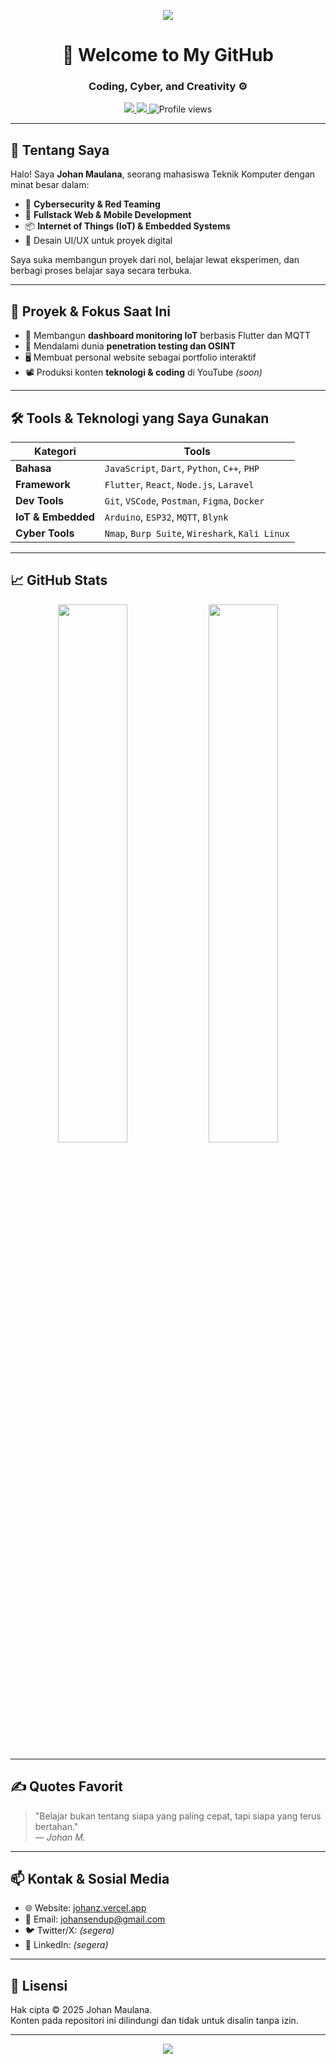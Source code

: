 <!-- Banner/Header -->
<p align="center">
  <img src="https://img.shields.io/badge/Hi,_I’m_Johan_Maulana!-Cybersecurity_&_Tech-blue?style=for-the-badge" />
</p>


<h1 align="center">👋 Welcome to My GitHub</h1>
<h3 align="center">Coding, Cyber, and Creativity ⚙️</h3>

<p align="center">
  <a href="https://hannz.my.id" target="_blank">
    <img src="https://img.shields.io/badge/Website-johanz.vercel.app-blue?style=flat-square&logo=vercel" />
  </a>
  <a href="mailto:johansendup@gmail.com">
    <img src="https://img.shields.io/badge/Email-johansendup@gmail.com-red?style=flat-square&logo=gmail" />
  </a>
  <img src="https://komarev.com/ghpvc/?username=johanmaulana&label=Profile+Views&color=0e75b6&style=flat-square" alt="Profile views" />
</p>

---

## 🧠 Tentang Saya

Halo! Saya **Johan Maulana**, seorang mahasiswa Teknik Komputer dengan minat besar dalam:

- 🔐 **Cybersecurity & Red Teaming**
- 🧰 **Fullstack Web & Mobile Development**
- 📦 **Internet of Things (IoT) & Embedded Systems**
- 🎨 Desain UI/UX untuk proyek digital

Saya suka membangun proyek dari nol, belajar lewat eksperimen, dan berbagi proses belajar saya secara terbuka.

---

## 🔭 Proyek & Fokus Saat Ini

- 🚀 Membangun **dashboard monitoring IoT** berbasis Flutter dan MQTT
- 🧠 Mendalami dunia **penetration testing dan OSINT**
- 🖥️ Membuat personal website sebagai portfolio interaktif
- 📽️ Produksi konten **teknologi & coding** di YouTube *(soon)*

---

## 🛠️ Tools & Teknologi yang Saya Gunakan

| Kategori | Tools |
|---------|-------|
| **Bahasa** | `JavaScript`, `Dart`, `Python`, `C++`, `PHP` |
| **Framework** | `Flutter`, `React`, `Node.js`, `Laravel` |
| **Dev Tools** | `Git`, `VSCode`, `Postman`, `Figma`, `Docker` |
| **IoT & Embedded** | `Arduino`, `ESP32`, `MQTT`, `Blynk` |
| **Cyber Tools** | `Nmap`, `Burp Suite`, `Wireshark`, `Kali Linux` |

---

## 📈 GitHub Stats

<p align="center">
  <img src="https://github-readme-stats.vercel.app/api?username=johanmaulana&show_icons=true&theme=radical&hide=prs" width="47%" />
  <img src="https://github-readme-streak-stats.herokuapp.com?user=johanmaulana&theme=radical" width="47%" />
</p>

---

## ✍️ Quotes Favorit

> "Belajar bukan tentang siapa yang paling cepat, tapi siapa yang terus bertahan."  
> — *Johan M.*

---

## 📫 Kontak & Sosial Media

- 🌐 Website: [johanz.vercel.app](https://johanz.vercel.app)
- 📧 Email: [johansendup@gmail.com](mailto:johansendup@gmail.com)
- 🐦 Twitter/X: *(segera)*
- 💼 LinkedIn: *(segera)*

---

## 📜 Lisensi

Hak cipta © 2025 Johan Maulana.  
Konten pada repositori ini dilindungi dan tidak untuk disalin tanpa izin.

---

<p align="center">
  <img src="https://readme-typing-svg.demolab.com?lines=Terima+kasih+telah+berkunjung!;Yuk+kolaborasi+atau+ngoding+bareng!" />
</p>
